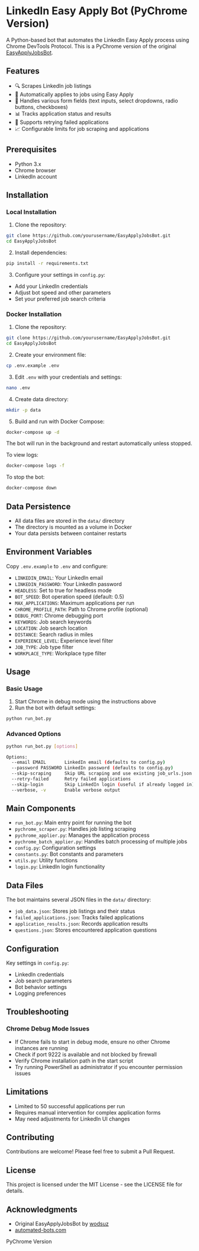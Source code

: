 # LinkedIn Easy Apply Bot (PyChrome Version)

A Python-based bot that automates the LinkedIn Easy Apply process using Chrome DevTools Protocol. This is a PyChrome version of the original [EasyApplyJobsBot](https://github.com/wodsuz/EasyApplyJobsBot).

## Features

- 🔍 Scrapes LinkedIn job listings
- 🤖 Automatically applies to jobs using Easy Apply
- 📝 Handles various form fields (text inputs, select dropdowns, radio buttons, checkboxes)
- 📊 Tracks application status and results
- 🔄 Supports retrying failed applications
- 📈 Configurable limits for job scraping and applications

## Prerequisites

- Python 3.x
- Chrome browser
- LinkedIn account

## Installation

### Local Installation

1. Clone the repository:
```bash
git clone https://github.com/yourusername/EasyApplyJobsBot.git
cd EasyApplyJobsBot
```

2. Install dependencies:
```bash
pip install -r requirements.txt
```

3. Configure your settings in `config.py`:
- Add your LinkedIn credentials
- Adjust bot speed and other parameters
- Set your preferred job search criteria

### Docker Installation

1. Clone the repository:
```bash
git clone https://github.com/yourusername/EasyApplyJobsBot.git
cd EasyApplyJobsBot
```

2. Create your environment file:
```bash
cp .env.example .env
```

3. Edit `.env` with your credentials and settings:
```bash
nano .env
```

4. Create data directory:
```bash
mkdir -p data
```

5. Build and run with Docker Compose:
```bash
docker-compose up -d
```

The bot will run in the background and restart automatically unless stopped.

To view logs:
```bash
docker-compose logs -f
```

To stop the bot:
```bash
docker-compose down
```

## Data Persistence

- All data files are stored in the `data/` directory
- The directory is mounted as a volume in Docker
- Your data persists between container restarts

## Environment Variables

Copy `.env.example` to `.env` and configure:

- `LINKEDIN_EMAIL`: Your LinkedIn email
- `LINKEDIN_PASSWORD`: Your LinkedIn password
- `HEADLESS`: Set to true for headless mode
- `BOT_SPEED`: Bot operation speed (default: 0.5)
- `MAX_APPLICATIONS`: Maximum applications per run
- `CHROME_PROFILE_PATH`: Path to Chrome profile (optional)
- `DEBUG_PORT`: Chrome debugging port
- `KEYWORDS`: Job search keywords
- `LOCATION`: Job search location
- `DISTANCE`: Search radius in miles
- `EXPERIENCE_LEVEL`: Experience level filter
- `JOB_TYPE`: Job type filter
- `WORKPLACE_TYPE`: Workplace type filter

## Usage

### Basic Usage

1. Start Chrome in debug mode using the instructions above
2. Run the bot with default settings:
```bash
python run_bot.py
```

### Advanced Options

```bash
python run_bot.py [options]

Options:
  --email EMAIL       LinkedIn email (defaults to config.py)
  --password PASSWORD LinkedIn password (defaults to config.py)
  --skip-scraping     Skip URL scraping and use existing job_urls.json
  --retry-failed      Retry failed applications
  --skip-login        Skip LinkedIn login (useful if already logged in)
  --verbose, -v       Enable verbose output
```

## Main Components

- `run_bot.py`: Main entry point for running the bot
- `pychrome_scraper.py`: Handles job listing scraping
- `pychrome_applier.py`: Manages the application process
- `pychrome_batch_applier.py`: Handles batch processing of multiple jobs
- `config.py`: Configuration settings
- `constants.py`: Bot constants and parameters
- `utils.py`: Utility functions
- `login.py`: LinkedIn login functionality

## Data Files

The bot maintains several JSON files in the `data/` directory:
- `job_data.json`: Stores job listings and their status
- `failed_applications.json`: Tracks failed applications
- `application_results.json`: Records application results
- `questions.json`: Stores encountered application questions

## Configuration

Key settings in `config.py`:
- LinkedIn credentials
- Job search parameters
- Bot behavior settings
- Logging preferences

## Troubleshooting

### Chrome Debug Mode Issues
- If Chrome fails to start in debug mode, ensure no other Chrome instances are running
- Check if port 9222 is available and not blocked by firewall
- Verify Chrome installation path in the start script
- Try running PowerShell as administrator if you encounter permission issues

## Limitations

- Limited to 50 successful applications per run
- Requires manual intervention for complex application forms
- May need adjustments for LinkedIn UI changes

## Contributing

Contributions are welcome! Please feel free to submit a Pull Request.

## License

This project is licensed under the MIT License - see the LICENSE file for details.

## Acknowledgments

- Original EasyApplyJobsBot by [wodsuz](https://github.com/wodsuz/EasyApplyJobsBot)
- [automated-bots.com](https://www.automated-bots.com/)


PyChrome Version 

